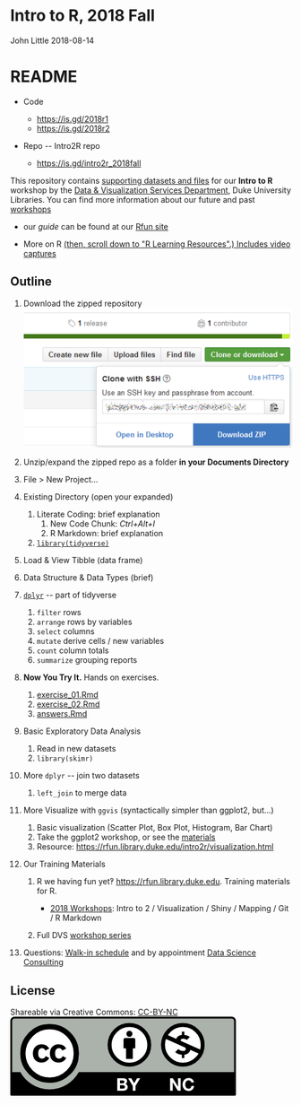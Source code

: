 Intro to R, 2018 Fall
================
John Little
2018-08-14

<!-- Edit the README.Rmd.  Readme.md is auto genererated -->
README
======

-   Code

    -   <https://is.gd/2018r1>
    -   <https://is.gd/2018r2>

-   Repo -- Intro2R repo

    -   <https://is.gd/intro2r_2018fall>

This repository contains [supporting datasets and files](https://rfun.library.duke.edu/intro2r/) for our **Intro to R** workshop by the [Data & Visualization Services Department](http://library.duke.edu/data), Duke University Libraries. You can find more information about our future and past [workshops](http://library.duke.edu/data/news)

-   our *guide* can be found at our [Rfun site](https://rfun.library.duke.edu/intro2r/)

-   More on R [(then, scroll down to "R Learning Resources".) Includes video captures](https://library.duke.edu/data/guides)

Outline
-------

1.  Download the zipped repository ![Download ZIP button](images/clone.png "Download ZIP button")
2.  Unzip/expand the zipped repo as a folder **in your Documents Directory**
3.  File &gt; New Project...
4.  Existing Directory (open your expanded)

    1.  Literate Coding: brief explanation
        1.  New Code Chunk: *Ctrl+Alt+I*
        2.  R Markdown: brief explanation
    2.  [`library(tidyverse)`](https://tidyverse.org)

5.  Load & View Tibble (data frame)

6.  Data Structure & Data Types (brief)

7.  [`dplyr`](http://dplyr.tidyverse.org/) -- part of tidyverse

    1.  `filter` rows
    2.  `arrange` rows by variables
    3.  `select` columns
    4.  `mutate` derive cells / new variables
    5.  `count` column totals
    6.  `summarize` grouping reports

8.  **Now You Try It.** Hands on exercises.

    1.  [exercise\_01.Rmd](exercise_01.Rmd)
    2.  [exercise\_02.Rmd](exercise_02.Rmd)
    3.  [answers.Rmd](answers.Rmd)

9.  Basic Exploratory Data Analysis

    1.  Read in new datasets
    2.  `library(skimr)`

10. More `dplyr` -- join two datasets

    1.  `left_join` to merge data

11. More Visualize with `ggvis` (syntactically simpler than ggplot2, but...)

    1.  Basic visualization (Scatter Plot, Box Plot, Histogram, Bar Chart)
    2.  Take the ggplot2 workshop, or see the [materials](https://github.com/data-and-visualization/ggplot2-S18)
    3.  Resource: <https://rfun.library.duke.edu/intro2r/visualization.html>

12. Our Training Materials

    1.  R we having fun yet‽ <https://rfun.library.duke.edu>. Training materials for R.

        -   [2018 Workshops](http://rfun.library.duke.edu/2017/11/30/tidyverse-workshops-coming-in-january/): Intro to 2 / Visualization / Shiny / Mapping / Git / R Markdown

    2.  Full DVS [workshop series](https://library.duke.edu/data/news/past-workshops)

13. Questions: [Walk-in schedule](https://library.duke.edu/data/about/schedule) and by appointment [Data Science Consulting](https://library.duke.edu/data/about)

License
-------

Shareable via Creative Commons: [CC-BY-NC](https://creativecommons.org/licenses/by-nc/4.0/)<br> !["CC BY-NC"](images/by-nc.png)

